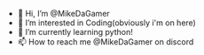- 👋 Hi, I’m @MikeDaGamer
- 👀 I’m interested in Coding(obviously i'm on here)
- 🌱 I’m currently learning python!
- 📫 How to reach me @MikeDaGamer on discord

<!---
MikeDaGamer/MikeDaGamer is a ✨ special ✨ repository because its `README.md` (this file) appears on your GitHub profile.
You can click the Preview link to take a look at your changes.
--->
